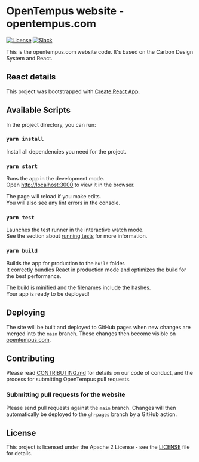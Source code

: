 # OpenTempus website - opentempus.com

[![License](https://img.shields.io/badge/License-Apache2-blue.svg)](https://www.apache.org/licenses/LICENSE-2.0) [![Slack](https://img.shields.io/static/v1?label=Slack&message=%23opentempus&color=blue)](https://callforcode.org/slack)

This is the opentempus.com website code. It's based on the Carbon Design System and React.

## React details

This project was bootstrapped with [Create React App](https://github.com/facebook/create-react-app).

## Available Scripts

In the project directory, you can run:

### `yarn install`

Install all dependencies you need for the project.

### `yarn start`

Runs the app in the development mode.\
Open [http://localhost:3000](http://localhost:3000) to view it in the browser.

The page will reload if you make edits.\
You will also see any lint errors in the console.

### `yarn test`

Launches the test runner in the interactive watch mode.\
See the section about [running tests](https://facebook.github.io/create-react-app/docs/running-tests) for more information.

### `yarn build`

Builds the app for production to the `build` folder.\
It correctly bundles React in production mode and optimizes the build for the best performance.

The build is minified and the filenames include the hashes.\
Your app is ready to be deployed!

## Deploying

The site will be built and deployed to GitHub pages when new changes are merged into the `main` branch. These changes then become visible on [opentempus.com](https://opentempus.com/).

## Contributing

Please read [CONTRIBUTING.md](CONTRIBUTING.md) for details on our code of conduct, and the process for submitting OpenTempus pull requests.

### Submitting pull requests for the website

Please send pull requests against the `main` branch. Changes will then automatically be deployed to the `gh-pages` branch by a GitHub action.

## License

This project is licensed under the Apache 2 License - see the [LICENSE](LICENSE) file for details.
